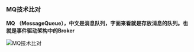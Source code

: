 ### MQ技术比对



**MQ （MessageQueue），中文是消息队列，字面来看就是存放消息的队列。也就是事件驱动架构中的Broker**

![MQ技术比对](E:\笔记整理\微服务技术\图解\MQ技术比对.png)